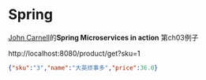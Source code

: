 # Spring
[John Carnell](https://github.com/carnellj)的**Spring Microservices in action** 第ch03例子


http://localhost:8080/product/get?sku=1

```json
{"sku":"3","name":"大英烦事多","price":36.0}
```
